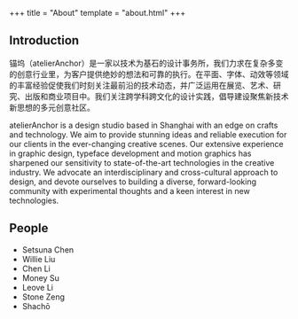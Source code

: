 +++
title = "About"
template = "about.html"
+++

## Introduction

锚坞（atelierAnchor）是一家以技术为基石的设计事务所，我们力求在复杂多变的创意行业里，为客户提供绝妙的想法和可靠的执行。在平面、字体、动效等领域的丰富经验促使我们时刻关注最前沿的技术动态，并广泛运用在展览、艺术、研究、出版和商业项目中。我们关注跨学科跨文化的设计实践，倡导建设聚焦新技术新思想的多元创意社区。

atelierAnchor is a design studio based in Shanghai with an edge on crafts and technology. We aim to provide stunning ideas and reliable execution for our clients in the ever-changing creative scenes. Our extensive experience in graphic design, typeface development and motion graphics has sharpened our sensitivity to state-of-the-art technologies in the creative industry. We advocate an interdisciplinary and cross-cultural approach to design, and devote ourselves to building a diverse, forward-looking community with experimental thoughts and a keen interest in new technologies.

## People

- Setsuna Chen
- Willie Liu
- Chen Li
- Money Su
- Leove Li
- Stone Zeng
- Shachō
